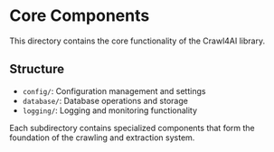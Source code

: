 # Core Components

This directory contains the core functionality of the Crawl4AI library.

## Structure

- `config/`: Configuration management and settings
- `database/`: Database operations and storage
- `logging/`: Logging and monitoring functionality

Each subdirectory contains specialized components that form the foundation of the crawling and extraction system.
